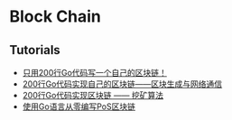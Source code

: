 # Block Chain

## Tutorials
* [只用200行Go代码写一个自己的区块链！](https://mp.weixin.qq.com/s?__biz=MzAwMDU1MTE1OQ==&mid=2653549361&idx=1&sn=019f54713891cf33ef3bef3b24773a96&chksm=813a62a9b64debbfdd24a8507bb974048a4456e5b0a2d5f685fb3bdf40366a25764c5df8afec&scene=21#wechat_redirect)
* [200行Go代码实现自己的区块链——区块生成与网络通信](https://mp.weixin.qq.com/s?__biz=MzAwMDU1MTE1OQ==&mid=2653549384&idx=1&sn=fce9e6fa059c044a6abfcf2cc3241ba5&chksm=813a62d0b64debc657e09718d6c851ee1cc7c37d3cb5b0a4213732a331dcd4bd5aae38a5fdf4&scene=38#wechat_redirect)
* [200行Go代码实现区块链 —— 挖矿算法](https://mp.weixin.qq.com/s/Nf7qg1nWaFYsO6x-yVyzxg)
* [使用Go语言从零编写PoS区块链](https://mp.weixin.qq.com/s?__biz=MzAwMDU1MTE1OQ==&mid=2653549558&idx=1&sn=3350cf7522d5c3bee45b34f712f74eaf&chksm=813a626eb64deb78e3ae17620bc008c60f549fe4893e04be31b69bf2c409986ab12b9677b706&scene=38#wechat_redirect)
